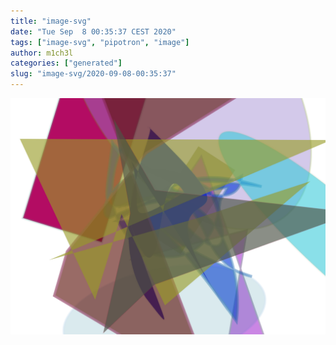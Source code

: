 ```yaml
---
title: "image-svg"
date: "Tue Sep  8 00:35:37 CEST 2020"
tags: ["image-svg", "pipotron", "image"]
author: m1ch3l
categories: ["generated"]
slug: "image-svg/2020-09-08-00:35:37"
---
```


![](image.svg)
